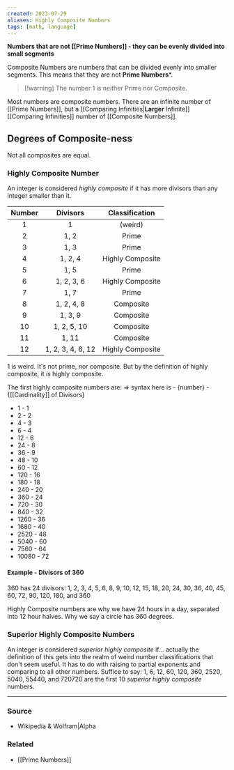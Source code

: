 ```yaml
---
created: 2023-07-29
aliases: Highly Composite Numbers
tags: [math, language]
---
```

**Numbers that are not [[Prime Numbers]] - they can be evenly divided into small segments**

Composite Numbers are numbers that can be divided evenly into smaller segments. This means that they are not **Prime Numbers***. 

> [!warning] The number 1 is neither Prime nor Composite.

Most numbers are composite numbers. There are an infinite number of [[Prime Numbers]], but a [[Comparing Infinities|**Larger** Infinite]] [[Comparing Infinities]]  number of [[Composite Numbers]]. 

## Degrees of Composite-ness
Not all composites are equal.

### Highly Composite Number
An integer is considered *highly composite* if it has more divisors than any integer smaller than it. 

|Number|Divisors|Classification|
|:--:|:--:|:--:|
| 1 | 1 | (weird) |
| 2 | 1, 2 | Prime |
| 3 | 1, 3 | Prime |
| 4 | 1, 2, 4 | Highly Composite|
| 5 | 1, 5 | Prime |
| 6 | 1, 2, 3, 6 | Highly Composite |
| 7 | 1, 7 | Prime |
| 8 | 1, 2, 4, 8 | Composite |
| 9 | 1, 3, 9 | Composite |
| 10 | 1, 2, 5, 10 | Composite |
| 11 | 1, 11 | Composite |
| 12 | 1, 2, 3, 4, 6, 12 | Highly Composite |
1 is weird. It's not prime, nor composite. But by the definition of highly composite, it *is* highly composite. 

The first highly composite numbers are:
=> syntax here is - {number} - {[[Cardinality]] of Divisors}
- 1 - 1
- 2 - 2
- 4 - 3
- 6 - 4
- 12 - 6
- 24 - 8
- 36 - 9
- 48 - 10
- 60 - 12
- 120 - 16
- 180 - 18
- 240 - 20
- 360 - 24
- 720 - 30
- 840 - 32
- 1260 - 36
- 1680 - 40
- 2520 - 48
- 5040 - 60
- 7560 - 64
- 10080 - 72

#### Example - Divisors of 360
360 has 24 divisors: 
1, 2, 3, 4, 5, 6, 8, 9, 10, 12, 15, 18, 20, 24, 30, 36, 40, 45, 60, 72, 90, 120, 180, and 360

Highly Composite numbers are why we have 24 hours in a day, separated into 12 hour halves. Why we say a circle has 360 degrees. 

### Superior Highly Composite Numbers
An integer is considered *superior highly composite* if... actually the definition of this gets into the realm of weird number classifications that don't seem useful. It has to do with raising to partial exponents and comparing to all other numbers. Suffice to say: 1, 6, 12, 60, 120, 360, 2520, 5040, 55440, and 720720 are the first 10 *superior highly composite* numbers.

---
### Source
- Wikipedia & Wolfram|Alpha

### Related
- [[Prime Numbers]]
 